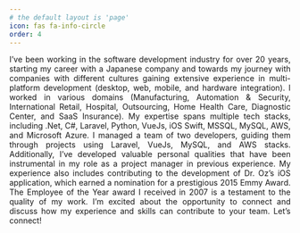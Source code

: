 ```yaml
---
# the default layout is 'page'
icon: fas fa-info-circle
order: 4
---
```

<div align="justify">
I’ve been working in the software development industry for over 20 years, starting my career with a Japanese company and towards my journey with companies with different cultures gaining extensive experience in multi-platform development (desktop, web, mobile, and hardware integration). I worked in various domains (Manufacturing, Automation & Security, International Retail, Hospital, Outsourcing, Home Health Care, Diagnostic Center, and SaaS Insurance). My expertise spans multiple tech stacks, including .Net, C#, Laravel, Python, VueJs, iOS Swift, MSSQL, MySQL, AWS, and Microsoft Azure. I managed a team of two developers, guiding them through projects using Laravel, VueJs, MySQL, and AWS stacks. Additionally, I’ve developed valuable personal qualities that have been instrumental in my role as a project manager in previous experience. My experience also includes contributing to the development of Dr. Oz’s iOS application, which earned a nomination for a prestigious 2015 Emmy Award. The Employee of the Year award I received in 2007 is a testament to the quality of my work. I’m excited about the opportunity to connect and discuss how my experience and skills can contribute to your team. Let’s connect!
</div>

